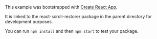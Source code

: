 This example was bootstrapped with [Create React App](https://github.com/facebook/create-react-app).

It is linked to the react-scroll-restorer package in the parent directory for development purposes.

You can run `npm install` and then `npm start` to test your package.
